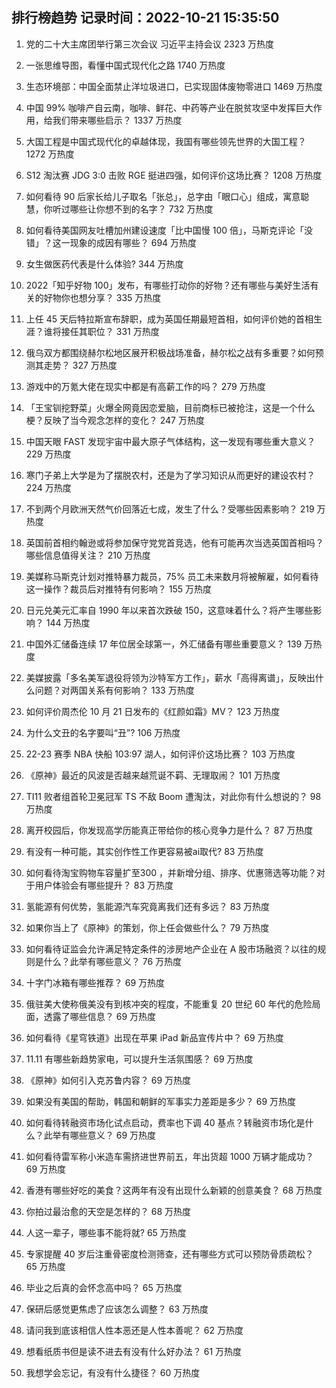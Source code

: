 
## 排行榜趋势 记录时间：2022-10-21 15:35:50
  
  1. 党的二十大主席团举行第三次会议 习近平主持会议 2323 万热度
    
  2. 一张思维导图，看懂中国式现代化之路 1740 万热度
    
  3. 生态环境部：中国全面禁止洋垃圾进口，已实现固体废物零进口 1469 万热度
    
  4. 中国 99% 咖啡产自云南，咖啡、鲜花、中药等产业在脱贫攻坚中发挥巨大作用，给我们带来哪些启示？ 1337 万热度
    
  5. 大国工程是中国式现代化的卓越体现，我国有哪些领先世界的大国工程？ 1272 万热度
    
  6. S12 淘汰赛 JDG 3:0 击败 RGE 挺进四强，如何评价这场比赛？ 1208 万热度
    
  7. 如何看待 90 后家长给儿子取名「张总」，总字由「眼口心」组成，寓意聪慧，你听过哪些让你想不到的名字？ 732 万热度
    
  8. 如何看待美国网友吐槽加州建设速度「比中国慢 100 倍」，马斯克评论「没错」？这一现象的成因有哪些？ 694 万热度
    
  9. 女生做医药代表是什么体验? 344 万热度
    
  10. 2022「知乎好物 100」发布，有哪些打动你的好物？还有哪些与美好生活有关的好物你也想分享？ 335 万热度
    
  11. 上任 45 天后特拉斯宣布辞职，成为英国任期最短首相，如何评价她的首相生涯？谁将接任其职位？ 331 万热度
    
  12. 俄乌双方都围绕赫尔松地区展开积极战场准备，赫尔松之战有多重要？如何预测其走势？ 327 万热度
    
  13. 游戏中的万氪大佬在现实中都是有高薪工作的吗？ 279 万热度
    
  14. 「王宝钏挖野菜」火爆全网竟因恋爱脑，目前商标已被抢注，这是一个什么梗？反映了当今观念怎样的变化？ 247 万热度
    
  15. 中国天眼 FAST 发现宇宙中最大原子气体结构，这一发现有哪些重大意义？ 229 万热度
    
  16. 寒门子弟上大学是为了摆脱农村，还是为了学习知识从而更好的建设农村？ 224 万热度
    
  17. 不到两个月欧洲天然气价回落近七成，发生了什么？受哪些因素影响？ 219 万热度
    
  18. 英国前首相约翰逊或将参加保守党党首竞选，他有可能再次当选英国首相吗？ 哪些信息值得关注？ 210 万热度
    
  19. 美媒称马斯克计划对推特暴力裁员，75% 员工未来数月将被解雇，如何看待这一操作？裁员后对推特有何影响？ 155 万热度
    
  20. 日元兑美元汇率自 1990 年以来首次跌破 150，这意味着什么？将产生哪些影响？ 144 万热度
    
  21. 中国外汇储备连续 17 年位居全球第一，外汇储备有哪些重要意义？ 139 万热度
    
  22. 美媒披露「多名美军退役将领为沙特军方工作」，薪水「高得离谱」，反映出什么问题？对两国关系有何影响？ 133 万热度
    
  23. 如何评价周杰伦 10 月 21 日发布的《红颜如霜》MV？ 123 万热度
    
  24. 为什么文丑的名字要叫“丑”? 106 万热度
    
  25. 22-23 赛季 NBA 快船 103:97 湖人，如何评价这场比赛？ 103 万热度
    
  26. 《原神》最近的风波是否越来越荒诞不羁、无理取闹？ 101 万热度
    
  27. TI11 败者组首轮卫冕冠军 TS 不敌 Boom 遭淘汰，对此你有什么想说的？ 98 万热度
    
  28. 离开校园后，你发现高学历能真正带给你的核心竞争力是什么？ 87 万热度
    
  29. 有没有一种可能，其实创作性工作更容易被ai取代? 83 万热度
    
  30. 如何看待淘宝购物车容量扩至300 ，并新增分组、排序、优惠筛选等功能？对于用户体验会有哪些提升？ 83 万热度
    
  31. 氢能源有何优势，氢能源汽车究竟离我们还有多远？ 83 万热度
    
  32. 如果你当上了《原神》的策划，你上任会做些什么？ 79 万热度
    
  33. 如何看待证监会允许满足特定条件的涉房地产企业在 A 股市场融资？以往的规则是什么？此举有哪些意义？ 76 万热度
    
  34. 十字门冰箱有哪些推荐？ 69 万热度
    
  35. 俄驻美大使称俄美没有到核冲突的程度，不能重复 20 世纪 60 年代的危险局面，透露了哪些信息？ 69 万热度
    
  36. 如何看待《星穹铁道》出现在苹果 iPad 新品宣传片中？ 69 万热度
    
  37. 11.11 有哪些新趋势家电，可以提升生活氛围感？ 69 万热度
    
  38. 《原神》如何引入克苏鲁内容？ 69 万热度
    
  39. 如果没有美国的帮助，韩国和朝鲜的军事实力差距是多少？ 69 万热度
    
  40. 如何看待转融资市场化试点启动，费率也下调 40 基点？转融资市场化是什么？此举有哪些意义？ 69 万热度
    
  41. 如何看待雷军称小米造车需挤进世界前五，年出货超 1000 万辆才能成功？ 69 万热度
    
  42. 香港有哪些好吃的美食？这两年有没有出现什么新颖的创意美食？ 68 万热度
    
  43. 你拍过最治愈的天空是怎样的？ 68 万热度
    
  44. 人这一辈子，哪些事不能将就? 65 万热度
    
  45. 专家提醒 40 岁后注重骨密度检测筛查，还有哪些方式可以预防骨质疏松？ 65 万热度
    
  46. 毕业之后真的会怀念高中吗？ 65 万热度
    
  47. 保研后感觉更焦虑了应该怎么调整？ 63 万热度
    
  48. 请问我到底该相信人性本恶还是人性本善呢？ 62 万热度
    
  49. 想看纸质书但是读不进去有没有什么好办法？ 61 万热度
    
  50. 我想学会忘记，有没有什么捷径？ 60 万热度
    